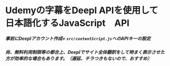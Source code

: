 # Udemyの字幕をDeepl APIを使用して日本語化するJavaScript　API
##### 事前にDeeplアカウント作成+ `src/contentScript.js`へのAPIキーの設定
##### 尚、無料利用制限等の都合上、Deeplでサイト全体翻訳をして時まく表示させた方が効率的な場合もあります。（遅延、チラつきもないので、おすすめ）
